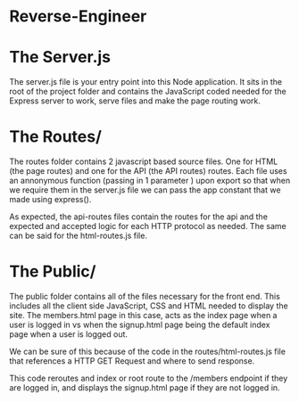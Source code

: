 # Reverse-Engineer

# The Server.js
The server.js file is your entry point into this Node application. It sits in the root of the project folder and contains the JavaScript coded needed for the Express server to work, serve files and make the page routing work.

# The Routes/
The routes folder contains 2 javascript based source files. One for HTML (the page routes) and one for the API (the API routes) routes. Each file uses an annonymous function (passing in 1 parameter ) upon export so that when we require them in the server.js file we can pass the app constant that we made using express().

As expected, the api-routes files contain the routes for the api and the expected and accepted logic for each HTTP protocol as needed. The same can be said for the html-routes.js file.

# The Public/
The public folder contains all of the files necessary for the front end. This includes all the client side JavaScript, CSS and HTML needed to display the site. The members.html page in this case, acts as the index page when a user is logged in vs when the signup.html page being the default index page when a user is logged out.

We can be sure of this because of the code in the routes/html-routes.js file that references a HTTP GET Request and where to send response.

This code reroutes and index or root route to the /members endpoint if they are logged in, and displays the signup.html page if they are not logged in.
